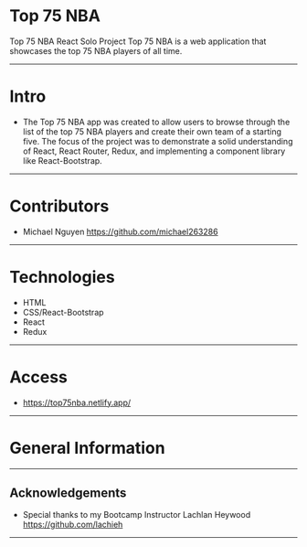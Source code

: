 # Top 75 NBA
Top 75 NBA React Solo Project
Top 75 NBA is a web application that showcases the top 75 NBA players of all time.

---

# Intro
 - The Top 75 NBA app was created to allow users to browse through the list of the top 75 NBA players and create their own team of a starting five. The focus of the project was to demonstrate a solid understanding of React, React Router, Redux, and implementing a component library like React-Bootstrap. 
---

# Contributors
* Michael Nguyen https://github.com/michael263286


---

# Technologies
* HTML
* CSS/React-Bootstrap
* React
* Redux
---

# Access
* https://top75nba.netlify.app/
---

# General Information
---

## Acknowledgements
* Special thanks to my Bootcamp Instructor Lachlan Heywood https://github.com/lachieh
---
